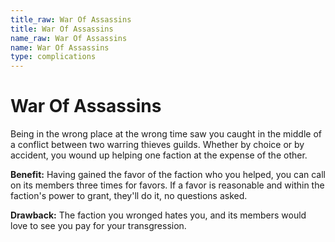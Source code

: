 ```yaml
---
title_raw: War Of Assassins
title: War Of Assassins
name_raw: War Of Assassins
name: War Of Assassins
type: complications
---
```


# War Of Assassins

Being in the wrong place at the wrong time saw you caught in the middle of a conflict between two warring thieves guilds. Whether by choice or by accident, you wound up helping one faction at the expense of the other.

**Benefit:** Having gained the favor of the faction who you helped, you can call on its members three times for favors. If a favor is reasonable and within the faction's power to grant, they'll do it, no questions asked.

**Drawback:** The faction you wronged hates you, and its members would love to see you pay for your transgression.
